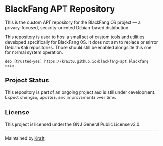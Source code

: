 # BlackFang APT Repository

This is the custom APT repository for the BlackFang OS project — a privacy-focused, security-oriented Debian-based distribution.

This repository is used to host a small set of custom tools and utilities developed specifically for BlackFang OS. It does not aim to replace or mirror Debian/Kali repositories. Those should still be enabled alongside this one for normal system operation.

```
deb [trusted=yes] https://kra1t0.github.io/blackfang-apt blackfang main
```

## Project Status

This repository is part of an ongoing project and is still under development. Expect changes, updates, and improvements over time.

## License

This project is licensed under the GNU General Public License v3.0.

---

Maintained by [Kra1t](https://github.com/kra1t0)

